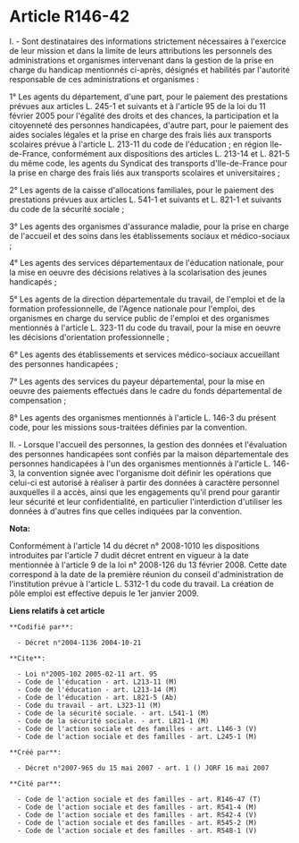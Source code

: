 # Article R146-42

I. - Sont destinataires des informations strictement nécessaires à l'exercice de leur mission et dans la limite de leurs
attributions les personnels des administrations et organismes intervenant dans la gestion de la prise en charge du handicap
mentionnés ci-après, désignés et habilités par l'autorité responsable de ces administrations et organismes :

1° Les agents du département, d'une part, pour le paiement des prestations prévues aux articles L. 245-1 et suivants et à
l'article 95 de la loi du 11 février 2005 pour l'égalité des droits et des chances, la participation et la citoyenneté des
personnes handicapées, d'autre part, pour le paiement des aides sociales légales et la prise en charge des frais liés aux
transports scolaires prévue à l'article L. 213-11 du code de l'éducation ; en région Ile-de-France, conformément aux
dispositions des articles L. 213-14 et L. 821-5 du même code, les agents du Syndicat des transports d'Ile-de-France pour la
prise en charge des frais liés aux transports scolaires et universitaires ;

2° Les agents de la caisse d'allocations familiales, pour le paiement des prestations prévues aux articles L. 541-1 et
suivants et L. 821-1 et suivants du code de la sécurité sociale ;

3° Les agents des organismes d'assurance maladie, pour la prise en charge de l'accueil et des soins dans les établissements
sociaux et médico-sociaux ;

4° Les agents des services départementaux de l'éducation nationale, pour la mise en oeuvre des décisions relatives à la
scolarisation des jeunes handicapés ;

5° Les agents de la direction départementale du travail, de l'emploi et de la formation professionnelle, de l'Agence
nationale pour l'emploi, des organismes en charge du service public de l'emploi et des organismes mentionnés à l'article L.
323-11 du code du travail, pour la mise en oeuvre les décisions d'orientation professionnelle ;

6° Les agents des établissements et services médico-sociaux accueillant des personnes handicapées ;

7° Les agents des services du payeur départemental, pour la mise en oeuvre des paiements effectués dans le cadre du fonds
départemental de compensation ;

8° Les agents des organismes mentionnés à l'article L. 146-3 du présent code, pour les missions sous-traitées définies par la
convention.

II. - Lorsque l'accueil des personnes, la gestion des données et l'évaluation des personnes handicapées sont confiés par la
maison départementale des personnes handicapées à l'un des organismes mentionnés à l'article L. 146-3, la convention signée
avec l'organisme doit définir les opérations que celui-ci est autorisé à réaliser à partir des données à caractère personnel
auxquelles il a accès, ainsi que les engagements qu'il prend pour garantir leur sécurité et leur confidentialité, en
particulier l'interdiction d'utiliser les données à d'autres fins que celles indiquées par la convention.

**Nota:**

Conformément à l'article 14 du décret n° 2008-1010 les dispositions introduites par l'article 7 dudit décret entrent en
vigueur à la date mentionnée à l'article 9 de la loi n° 2008-126 du 13 février 2008. Cette date correspond à la date de la
première réunion du conseil d'administration de l'institution prévue à l'article L. 5312-1 du code du travail. La création de
pôle emploi est effective depuis le 1er janvier 2009.

**Liens relatifs à cet article**

	**Codifié par**:

	  - Décret n°2004-1136 2004-10-21

	**Cite**:

	  - Loi n°2005-102 2005-02-11 art. 95
	  - Code de l'éducation - art. L213-11 (M)
	  - Code de l'éducation - art. L213-14 (M)
	  - Code de l'éducation - art. L821-5 (Ab)
	  - Code du travail - art. L323-11 (M)
	  - Code de la sécurité sociale. - art. L541-1 (M)
	  - Code de la sécurité sociale. - art. L821-1 (M)
	  - Code de l'action sociale et des familles - art. L146-3 (V)
	  - Code de l'action sociale et des familles - art. L245-1 (M)

	**Créé par**:

	  - Décret n°2007-965 du 15 mai 2007 - art. 1 () JORF 16 mai 2007

	**Cité par**:

	  - Code de l'action sociale et des familles - art. R146-47 (T)
	  - Code de l'action sociale et des familles - art. R541-4 (M)
	  - Code de l'action sociale et des familles - art. R542-4 (V)
	  - Code de l'action sociale et des familles - art. R545-2 (M)
	  - Code de l'action sociale et des familles - art. R548-1 (V)
